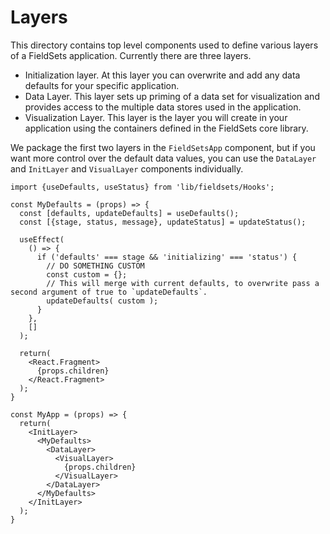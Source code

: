 # Layers
This directory contains top level components used to define various layers of a FieldSets application. Currently there are three layers.

* Initialization layer. At this layer you can overwrite and add any data defaults for your specific application.
* Data Layer. This layer sets up priming of a data set for visualization and provides access to the multiple data stores used in the application.
* Visualization Layer. This layer is the layer you will create in your application using the containers defined in the FieldSets core library.

We package the first two layers in the `FieldSetsApp` component, but if you want more control over the default data values, you can use the `DataLayer` and `InitLayer` and `VisualLayer` components individually.

```
import {useDefaults, useStatus} from 'lib/fieldsets/Hooks';

const MyDefaults = (props) => {
  const [defaults, updateDefaults] = useDefaults();
  const [{stage, status, message}, updateStatus] = updateStatus();

  useEffect(
    () => {
      if ('defaults' === stage && 'initializing' === 'status') {
        // DO SOMETHING CUSTOM
        const custom = {};
        // This will merge with current defaults, to overwrite pass a second argument of true to `updateDefaults`.
        updateDefaults( custom );
      }
    },
    []
  );

  return(
    <React.Fragment>
      {props.children}
    </React.Fragment>
  );
}

const MyApp = (props) => {
  return(
    <InitLayer>
      <MyDefaults>
        <DataLayer>
          <VisualLayer>
            {props.children}
          </VisualLayer>
        </DataLayer>
      </MyDefaults>
    </InitLayer>
  );
}
```
